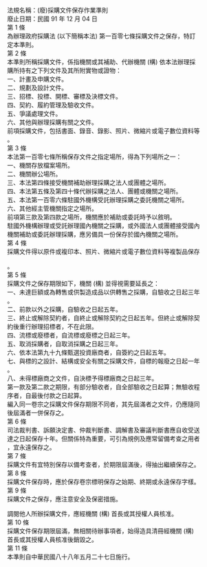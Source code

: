 法規名稱：(廢)採購文件保存作業準則  
廢止日期：民國 91 年 12 月 04 日  
第 1 條  
為辦理政府採購法 (以下簡稱本法) 第一百零七條採購文件之保存，特訂  
定本準則。  
第 2 條  
本準則所稱採購文件，係指機關或其補助、代辦機關 (構) 依本法辦理採  
購所持有之下列文件及其所附實物或證物：  
一、計畫及申購文件。  
二、規劃及設計文件。  
三、招標、投標、開標、審標及決標文件。  
四、契約、履約管理及驗收文件。  
五、爭議處理文件。  
六、其他與辦理採購有關之文件。  
前項採購文件，包括書面、錄音、錄影、照片、微縮片或電子數位資料等  
。  
第 3 條  
本法第一百零七條所稱保存文件之指定場所，得為下列場所之一：  
一、機關存放檔案場所。  
二、機關辦公場所。  
三、本法第四條接受機關補助辦理採購之法人或團體之場所。  
四、本法第五條及第四十條代辦採購之法人、團體或機關之場所。  
五、本法第一百零六條駐國外機構受託辦理採購之委託機關之場所。  
六、其他經主管機關指定之場所。  
前項第三款及第四款之場所，機關應於補助或委託時予以敘明。  
駐國外機構辦理或受託辦理國內機關之採購，或外國法人或團體接受國內  
機關補助或委託辦理採購，應另備具一份保存於國內機關之場所。  
第 4 條  
採購文件得以原件或複印本、照片、微縮片或電子數位資料等複製品保存  


。  
第 5 條  
採購文件之保存期限如下，機關 (構) 並得視需要延長之：  
一、未達巨額或為轉售或供製造成品以供轉售之採購，自驗收之日起三年  
。  
二、前款以外之採購，自驗收之日起五年。  
三、終止或解除契約者，自終止或解除契約之日起五年。但終止或解除契  
約後重行辦理招標者，不在此限。  
四、流標或廢標者，自流標或廢標之日起三年。  
五、取消採購者，自取消採購之日起三年。  
六、依本法第九十九條甄選投資廠商者，自簽約之日起五年。  
七、與標的之設計、結構或安全有關之採購文件，自標的報廢之日起一年  
。  
八、未得標廠商之文件，自決標予得標廠商之日起三年。  
第一款及第二款之期限，有部分驗收者，自全部驗收之日起算；無驗收程  
序者，自最後付款之日起算。  
編入同一卷宗之採購文件保存期限不同者，其先屆滿者之文件，仍應隨同  
後屆滿者一併保存之。  
第 6 條  
司法裁判書、訴願決定書、仲裁判斷書、調解書及審議判斷書應自收受送  
達之日起保存十年。但關係特為重要，可引為規例及應常留備考查之用者  
，宜永遠保存之。  
第 7 條  
採購文件有宜特別保存以備考查者，於期限屆滿後，得抽出繼續保存之。  
第 8 條  
採購文件保存時，應於保存卷宗標明保存之始期、終期或永遠保存字樣。  
第 9 條  
採購文件之保存，應注意安全及保密措施。  


調閱他人所辦採購文件，應經機關 (構) 首長或其授權人員核准。  
第 10 條  
採購文件保存期限屆滿，無相關待辦事項者，始得造具清冊經機關 (構)  
首長或其授權人員核准後銷毀之。  
第 11 條  
本準則自中華民國八十八年五月二十七日施行。  


